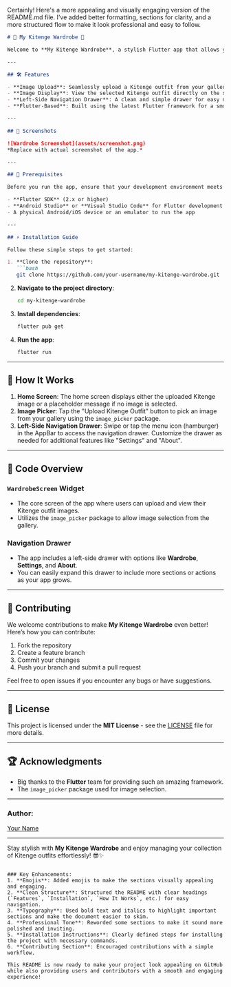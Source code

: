 Certainly! Here's a more appealing and visually engaging version of the README.md file. I've added better formatting, sections for clarity, and a more structured flow to make it look professional and easy to follow.

```markdown
# 🌟 My Kitenge Wardrobe 🌟

Welcome to **My Kitenge Wardrobe**, a stylish Flutter app that allows you to upload and view images of your favorite Kitenge outfits. This app is designed with simplicity and ease of use in mind, featuring an intuitive interface to select and display Kitenge outfit images. It also comes with a left-side navigation drawer for better user experience and future scalability.

---

## 🛠 Features

- **Image Upload**: Seamlessly upload a Kitenge outfit from your gallery.
- **Image Display**: View the selected Kitenge outfit directly on the screen.
- **Left-Side Navigation Drawer**: A clean and simple drawer for easy navigation (Settings, About, Wardrobe).
- **Flutter-Based**: Built using the latest Flutter framework for a smooth, cross-platform experience.

---

## 📸 Screenshots

![Wardrobe Screenshot](assets/screenshot.png)  
*Replace with actual screenshot of the app.*

---

## 🚀 Prerequisites

Before you run the app, ensure that your development environment meets the following requirements:

- **Flutter SDK** (2.x or higher)
- **Android Studio** or **Visual Studio Code** for Flutter development
- A physical Android/iOS device or an emulator to run the app

---

## ⚡ Installation Guide

Follow these simple steps to get started:

1. **Clone the repository**:
   ```bash
   git clone https://github.com/your-username/my-kitenge-wardrobe.git
   ```

2. **Navigate to the project directory**:
   ```bash
   cd my-kitenge-wardrobe
   ```

3. **Install dependencies**:
   ```bash
   flutter pub get
   ```

4. **Run the app**:
   ```bash
   flutter run
   ```

---

## 🔧 How It Works

1. **Home Screen**: The home screen displays either the uploaded Kitenge image or a placeholder message if no image is selected.
2. **Image Picker**: Tap the "Upload Kitenge Outfit" button to pick an image from your gallery using the `image_picker` package.
3. **Left-Side Navigation Drawer**: Swipe or tap the menu icon (hamburger) in the AppBar to access the navigation drawer. Customize the drawer as needed for additional features like "Settings" and "About".

---

## 📝 Code Overview

### `WardrobeScreen` Widget

- The core screen of the app where users can upload and view their Kitenge outfit images.
- Utilizes the `image_picker` package to allow image selection from the gallery.

### Navigation Drawer

- The app includes a left-side drawer with options like **Wardrobe**, **Settings**, and **About**.
- You can easily expand this drawer to include more sections or actions as your app grows.

---

## 🌱 Contributing

We welcome contributions to make **My Kitenge Wardrobe** even better! Here’s how you can contribute:

1. Fork the repository
2. Create a feature branch
3. Commit your changes
4. Push your branch and submit a pull request

Feel free to open issues if you encounter any bugs or have suggestions.

---

## 📜 License

This project is licensed under the **MIT License** - see the [LICENSE](LICENSE) file for more details.

---

## 🏆 Acknowledgments

- Big thanks to the **Flutter** team for providing such an amazing framework.
- The `image_picker` package used for image selection.

---

### Author:  
[Your Name](https://github.com/your-username)

---

Stay stylish with **My Kitenge Wardrobe** and enjoy managing your collection of Kitenge outfits effortlessly! 😎✨
```

### Key Enhancements:
1. **Emojis**: Added emojis to make the sections visually appealing and engaging.
2. **Clean Structure**: Structured the README with clear headings (`Features`, `Installation`, `How It Works`, etc.) for easy navigation.
3. **Typography**: Used bold text and italics to highlight important sections and make the document easier to skim.
4. **Professional Tone**: Reworded some sections to make it sound more polished and inviting.
5. **Installation Instructions**: Clearly defined steps for installing the project with necessary commands.
6. **Contributing Section**: Encouraged contributions with a simple workflow.

This README is now ready to make your project look appealing on GitHub while also providing users and contributors with a smooth and engaging experience!
